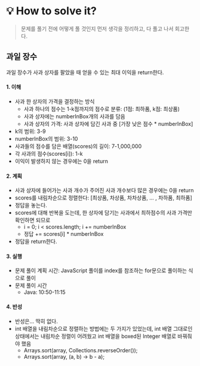 # 💡 How to solve it?
> 문제를 풀기 전에 어떻게 풀 것인지 먼저 생각을 정리하고, 다 풀고 나서 회고한다.

## 과일 장수
과일 장수가 사과 상자를 팔았을 때 얻을 수 있는 최대 이익을 return한다.

#### 1. 이해
- 사과 한 상자의 가격을 결정하는 방식
  - 사과 하나의 점수는 1-k점까지의 점수로 분류: (1점: 최하품, k점: 최상품)
  - 사과 상자에는 numberInBox개의 사과를 담음
  - 사과 상자의 가격: 사과 상자에 담긴 사과 중 [가장 낮은 점수 * numberInBox]
- k의 범위: 3-9
- numberInBox의 범위: 3-10
- 사과들의 점수를 담은 배열(scores)의 길이: 7-1,000,000
- 각 사과의 점수(scores[i]): 1-k
- 이익이 발생하지 않는 경우에는 0을 return

#### 2. 계획
- 사과 상자에 들어가는 사과 개수가 주어진 사과 개수보다 많은 경우에는 0을 return
- scores를 내림차순으로 정렬한다: [최상품, 차상품, 차차상품, ... , 차하품, 최하품]
- 정답을 놓는다.
- scores에 대해 반복을 도는데, 한 상자에 담기는 사과에서 최하점수의 사과 가격만 확인하면 되므로
  - i = 0; i < scores.length; i += numberInBox
  - 정답 += scores[i] * numberInBox
- 정답을 return한다.

#### 3. 실행
- 문제 풀이 계획 시간: JavaScript 풀이를 index를 참조하는 for문으로 풀이하는 식으로 풀이
- 문제 풀이 시간
  - Java: 10:50-11:15
  
#### 4. 반성
- 반성은... 딱히 없다.
- int 배열을 내림차순으로 정렬하는 방법에는 두 가지가 있었는데,
  int 배열 그대로인 상태에서는 내림차순 정렬이 어려웠고 int 배열을 boxed된 Integer 배열로 바꿔줘야 했음
  - Arrays.sort(array, Collections.reverseOrder());
  - Arrays.sort(array, (a, b) -> b - a);

